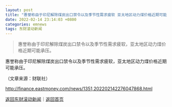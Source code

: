```yaml
---
layout: post
title: "惠誉称由于印尼解除煤炭出口禁令以及季节性需求疲软 亚太地区动力煤价格近期可能承压"
date: 2022-02-14 23:14:03 +0800
categories: emnews
tags: 东财滚动新闻
---
```

> 惠誉称由于印尼解除煤炭出口禁令以及季节性需求疲软，亚太地区动力煤价格近期可能承压。

<p>惠誉称由于印尼解除煤炭出口禁令以及季节性需求疲软，亚太地区动力煤价格近期可能承压。</p><p class="em_media">（文章来源：财联社）</p>

<http://finance.eastmoney.com/news/1351,202202142276047868.html>

[返回东财滚动新闻](//finews.withounder.com/emnews/)｜[返回首页](//finews.withounder.com/)